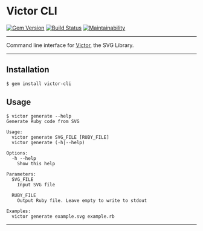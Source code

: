 # Victor CLI

[![Gem Version](https://badge.fury.io/rb/victor-cli.svg)](https://badge.fury.io/rb/victor-cli)
[![Build Status](https://github.com/DannyBen/victor-cli/workflows/Test/badge.svg)](https://github.com/DannyBen/victor-cli/actions?query=workflow%3ATest)
[![Maintainability](https://api.codeclimate.com/v1/badges/ab7a46b42d268e374ee1/maintainability)](https://codeclimate.com/github/DannyBen/victor-cli/maintainability)

---

Command line interface for [Victor][victor], the SVG Library.

---

## Installation

    $ gem install victor-cli


## Usage

```
$ victor generate --help
Generate Ruby code from SVG

Usage:
  victor generate SVG_FILE [RUBY_FILE]
  victor generate (-h|--help)

Options:
  -h --help
    Show this help

Parameters:
  SVG_FILE
    Input SVG file

  RUBY_FILE
    Output Ruby file. Leave empty to write to stdout

Examples:
  victor generate example.svg example.rb

```

---

[victor]: https://github.com/DannyBen/victor
